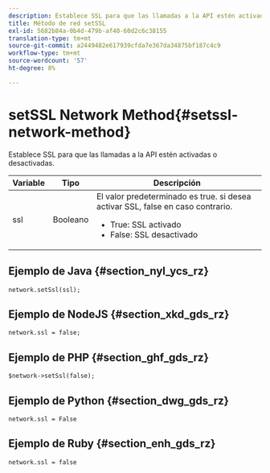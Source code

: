 ```yaml
---
description: Establece SSL para que las llamadas a la API estén activadas o desactivadas.
title: Método de red setSSL
exl-id: 5682b84a-0b4d-479b-af40-60d2c6c38155
translation-type: tm+mt
source-git-commit: a2449482e617939cfda7e367da34875bf187c4c9
workflow-type: tm+mt
source-wordcount: '57'
ht-degree: 8%

---
```


# setSSL Network Method{#setssl-network-method}

Establece SSL para que las llamadas a la API estén activadas o desactivadas.

| Variable | Tipo | Descripción |
|--- |--- |--- |
| ssl | Booleano | El valor predeterminado es true. si desea activar SSL, false en caso contrario. <br><ul><li>True: SSL activado </li><li>False: SSL desactivado</li></ul> |

## Ejemplo de Java {#section_nyl_ycs_rz}

```
network.setSsl(ssl); 
```

## Ejemplo de NodeJS {#section_xkd_gds_rz}

```
network.ssl = false; 
```

## Ejemplo de PHP {#section_ghf_gds_rz}

```
$network->setSsl(false); 
```

## Ejemplo de Python {#section_dwg_gds_rz}

```
network.ssl = False 
```

## Ejemplo de Ruby {#section_enh_gds_rz}

```
network.ssl = false 
```
